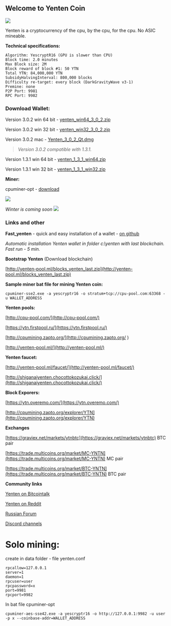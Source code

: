 ## Welcome to Yenten Coin

![]({{site.baseurl}}/logo_top.png)

Yenten is a cryptocurrency of the cpu, by the cpu, for the cpu.
No ASIC mineable.


**Technical specifications:**
```
Algorithm: YescryptR16 (GPU is slower than CPU)
Block time: 2.0 minutes 
Max Block size: 2M 
Block reward of block #1: 50 YTN 
Total YTN: 84,000,000 YTN 
SubsidyHalvingInterval: 800,000 blocks 
Difficulty re-target: every block (DarkGravityWave v3-1) 
Premine: none 
P2P Port: 9981 
RPC Port: 9982
```

### Download Wallet:
Version 3.0.2 win 64 bit - [yenten_win64_3_0_2.zip](https://github.com/yentencoin/yenten/releases/download/3.0.2/yenten_win64_3_0_2.zip)

Version 3.0.2 win 32 bit - [yenten_win32_3_0_2.zip](https://github.com/yentencoin/yenten/releases/download/3.0.2/yenten_win32_3_0_2.zip)

Version 3.0.2 mac - [Yenten_3_0_2_Qt.dmg](https://github.com/yentencoin/yenten/releases/download/3.0.2/Yenten_3_0_2_Qt.dmg)

> _Version 3.0.2 compatible with 1.3.1._


Version 1.3.1 win 64 bit - [yenten_1_3_1_win64.zip](https://github.com/yentencoin/yenten/releases/download/1.3.1/yenten_1_3_1_win64.zip)

Version 1.3.1 win 32 bit - [yenten_1_3_1_win32.zip](https://github.com/yentencoin/yenten/releases/download/1.3.1/yenten_1_3_1_win32.zip)

**Miner:**

cpuminer-opt - [download](https://github.com/JayDDee/cpuminer-opt/releases)

![]({{site.baseurl}}/yenten_countach.png)

_Winter is coming soon_
![]({{site.baseurl}}/yentten.png)

### Links and other

**Fast_yenten** - quick and easy installation of a wallet - [on github](https://github.com/bubasik/fast_yenten/releases)

_Automatic installation Yenten wallet in folder c:\yenten with last blockchain. Fast run - 5 min._

**Bootstrap Yenten** (Download blockchain)

[http://yenten-pool.ml/blocks_yenten_last.zip](http://yenten-pool.ml/blocks_yenten_last.zip)

**Sample miner bat file for mining Yenten coin:**

```cpuminer-sse2.exe -a yescryptr16 -o stratum+tcp://cpu-pool.com:63368 -u WALLET_ADDRESS```

**Yenten pools:**

[http://cpu-pool.com/](http://cpu-pool.com/)

[https://ytn.firstpool.ru/](https://ytn.firstpool.ru/)

[http://cpumining.zapto.org/](http://cpumining.zapto.org/	)

[http://yenten-pool.ml/](http://yenten-pool.ml/)

**Yenten faucet:**

[http://yenten-pool.ml/faucet/](http://yenten-pool.ml/faucet/)

[http://shiganaiyenten.chocottokozukai.click/](http://shiganaiyenten.chocottokozukai.click/)

**Block Exporers:**

[https://ytn.overemo.com/](https://ytn.overemo.com/)

[http://cpumining.zapto.org/explorer/YTN](http://cpumining.zapto.org/explorer/YTN)

**Exchanges**

[https://graviex.net/markets/ytnbtc](https://graviex.net/markets/ytnbtc) BTC pair

[https://trade.multicoins.org/market/MC-YNTN](https://trade.multicoins.org/market/MC-YNTN) MC pair

[https://trade.multicoins.org/market/BTC-YNTN](https://trade.multicoins.org/market/BTC-YNTN) BTC pair

**Community links**

[Yenten on Bitcointalk](https://bitcointalk.org/index.php?topic=2329470.0)

[Yenten on Reddit](https://www.reddit.com/r/Yenten/)

[Russian Forum](https://forum.bits.media/index.php?/topic/61231-ytn-cpu-mining-yenten-v131-yescryptr16/&)

[Discord channels](https://discord.gg/RTbPxu3)

# Solo mining:
create in data folder - file yenten.conf
```
rpcallow=127.0.0.1
server=1
daemon=1
rpcuser=user
rpcpassword=x
port=9981
rpcport=9982
```

In bat file cpuminer-opt
```
cpuminer-aes-sse42.exe -a yescryptr16 -o http://127.0.0.1:9982 -u user -p x --coinbase-addr=WALLET_ADDRESS
```
